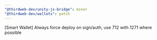 ```yaml
---
"@thirdweb-dev/unity-js-bridge": minor
"@thirdweb-dev/wallets": patch
---
```


[Smart Wallet] Always force deploy on sign/auth, use 712 with 1271 where possible
